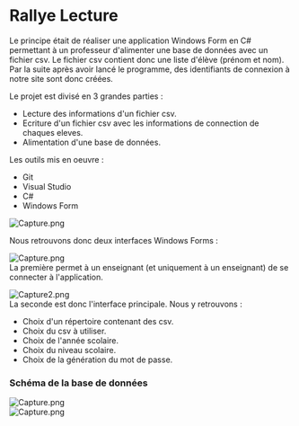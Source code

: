 # Rallye Lecture

Le principe était de réaliser une application Windows Form en C# permettant à un professeur d'alimenter une base de données avec un fichier csv. Le fichier csv contient donc une liste d'élève (prénom et nom).
Par la suite après avoir lancé le programme, des identifiants de connexion à notre site sont donc créées.

Le projet est divisé en 3 grandes parties :

* Lecture des informations d'un fichier csv.
* Ecriture d'un fichier csv avec les informations de connection de chaques eleves.
* Alimentation d'une base de données.

Les outils mis en oeuvre : 
* Git
* Visual Studio
* C#
* Windows Form

![Capture.png](https://image.noelshack.com/fichiers/2019/13/3/1553701046-capture.png)<br>

Nous retrouvons donc deux interfaces Windows Forms :

![Capture.png](https://image.noelshack.com/fichiers/2019/13/3/1553695324-capture.png)<br>
La première permet à un enseignant (et uniquement à un enseignant) de se connecter à l'application.

![Capture2.png](https://image.noelshack.com/fichiers/2019/13/3/1553695327-capture2.png)<br>
La seconde est donc l'interface principale.
Nous y retrouvons : 
* Choix d'un répertoire contenant des csv.
* Choix du csv à utiliser.
* Choix de l'année scolaire.
* Choix du niveau scolaire.
* Choix de la génération du mot de passe.

### Schéma de la base de données
![Capture.png](https://image.noelshack.com/fichiers/2019/13/3/1553696893-capture3.png)<br>
![Capture.png](https://image.noelshack.com/fichiers/2019/13/3/1553696895-capture4.png)

